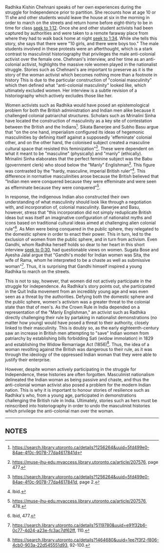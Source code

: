 <div class="sidepanel">
              <!-- This is the div where all the popcorn action will hapen -->
              <div id="popcorn-container">
              </div>
            </div>

Radhika Kishin Chehnani speaks of her own experiences during the struggle for Independence prior to partition. She recounts how at age 10 or 11 she and other students would leave the house at six in the morning in order to march on the streets and return home before eight-thirty to be in time for class <a href="javascript:seek(72)">seek to 1:12</a>. Once she and other student activists had been captured by authorities and were taken to a remote faraway place from where they had to walk back home at night <a href="javascript:seek(94)">seek to 1:34</a>. While she tells this story, she says that there were "10 girls, and there were boys too." The male students involved in these protests were an afterthought, which is a stark contrast to masculinist historiography that privileges the male anti-colonial activist over the female one. Chehnani's interview, and her time as an anti-colonial activist, highlights the massive role women played in the nationalist struggle. Stories such as Chehnani's are important to preserve as it is the story of the woman activist which becomes nothing more than a footnote in history This is due to the particular construction of "colonial masculinity" which then defined what "anti-colonial masculinity" looked like, which ultimately excluded women. Her interview is a subtle revision of a historiography which actively excludes those like her.

Women activists such as Radhika would have posed an epistemological problem for both the British administration and Indian men alike because it challenged colonial patriarchal structures. Scholars such as Mrinalini Sinha have located the construction of masculinity as a key site of contestation between the British and the Indians[^first]. Sikata Banerjee and Subho Basu argue that "on the one hand, imperialism configured its ideas of hegemonic masculinities by defining itself against a supposedly 'effeminate' colonial other, and on the other hand, the colonised subject created a masculine cultural space that resisted this feminization"[^second]. These were dependent on what it meant to be "masculine" (physically) and "manly" (ethically). Mrinalini Sinha elaborates that the perfect feminine subject was the Babu (government clerk) who stood below the "Manly" Englishman[^third]. This figure was contrasted by the "hardy, masculine, imperial British ruler"[^fourth]. This difference in normative masculinities arose because the British believed that "Indian men were conquered because they were effeminate and were seen as effeminate because they were conquered"[^fifth].

In response, the indigenous Indian also constructed their own understanding of what masculinity should look like through a negotiation with, and incorporation of, colonial masculinity. Banerjee and Basu, however, stress that "this incorporation did not simply reduplicate British ideas but was itself an imaginative configuration of nationalist myths and icons based on traditional cultural ideas aimed at challenging alien colonial rule"[^sixth]. As Men were being conquered in the public sphere, they relegated to the domestic sphere in order to enact their power. This in turn, led to the exclusion of women from the public sphere, and in turn from activism. Even Gandhi, whom Radhika herself holds so dear to her heart in this short interview <a href="javascript:seek(30)">seek to 0:30</a>, had questionable views on women. Sugata Bose and Ayesha Jalal argue that "Gandhi's model for Indian women was Sita, the wife of Rama, whom he interpreted to be a chaste as well as submissive woman"[^seventh]. Thus, it is surprising that Gandhi himself inspired a young Radhika to march on the streets.

This is not to say, however, that women did not actively participate in the struggle for independence. As Radhika's story points out, she participated in the Quit India movement from an incredibly young age and was even seen as a threat by the authorities. Defying both the domestic sphere and the public sphere, women's activism was a greater threat to the colonial state than that of men's. As the Crown Rule in India depended on a representation of the "Manly Englishman," an activist such as Radhika directly challenging their rule by partaking in nationalist demonstrations (no matter how young) would have posed a threat to their authority, closely linked to their masculinity. This is doubly so, as the early eighteenth-century saw an increase in British men attempting to "save" Indian women from patriarchy by establishing bills forbidding Sati (widow immolation) in 1829 and establishing the Widow Remarriage Act (1856)[^eighth]. Thus, the idea of a woman revolting against the British was dangerous to their rule, as it was through the ideology of the oppressed Indian woman that they were able to justify their enterprise.

However, despite women actively participating in the struggle for Independence, these histories are often forgotten. Masculinist nationalism delineated the Indian woman as being passive and chaste, and thus the anti-colonial woman activist also posed a problem for the modern Indian nation. This is why it is important to honour stories of resilience such as Radhika's who, from a young age, participated in demonstrations challenging the British rule in India. Ultimately, stories such as hers must be reinscribed into historiography in order to undo the masculinist histories which privilege the anti-colonial man over the woman.  

___

## NOTES

[^first]: https://search.library.utoronto.ca/details?1256264&uuid=5fd499e0-84ae-4f0c-9078-77da4617841d
[^second]: https://muse-jhu-edu.myaccess.library.utoronto.ca/article/207576, page 477.
[^third]: https://search.library.utoronto.ca/details?1256264&uuid=5fd499e0-84ae-4f0c-9078-77da4617841d, page 2.
[^fourth]: Ibid.
[^fifth]: https://muse-jhu-edu.myaccess.library.utoronto.ca/article/207576, 478.
[^sixth]: Ibid, 477.
[^seventh]: https://search.library.utoronto.ca/details?5119780&uuid=e91f32b6-0c77-4d24-a23e-fc3ac7df62ff, 110.
[^eighth]: https://search.library.utoronto.ca/details?1464680&uuid=1ee7f3f2-f806-4cb0-903a-22d545551d93, 92-100.
